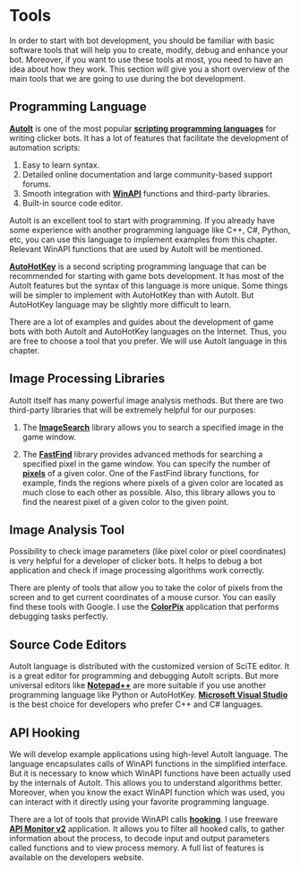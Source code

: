 # Tools

In order to start with bot development, you should be familiar with basic software tools that will help you to create, modify, debug and enhance your bot. Moreover, if you want to use these tools at most, you need to have an idea about how they work. This section will give you a short overview of the main tools that we are going to use during the bot development.

## Programming Language

[**AutoIt**](https://www.autoitscript.com/site/autoit) is one of the most popular [**scripting programming languages**](https://en.wikipedia.org/wiki/Scripting_language) for writing clicker bots. It has a lot of features that facilitate the development of automation scripts:

1. Easy to learn syntax.
2. Detailed online documentation and large community-based support forums.
3. Smooth integration with [**WinAPI**](https://en.wikipedia.org/wiki/Windows_API) functions and third-party libraries.
4. Built-in source code editor.

AutoIt is an excellent tool to start with programming. If you already have some experience with another programming language like C++, C#, Python, etc, you can use this language to implement examples from this chapter. Relevant WinAPI functions that are used by AutoIt will be mentioned.

[**AutoHotKey**](http://ahkscript.org) is a second scripting programming language that can be recommended for starting with game bots development. It has most of the AutoIt features but the syntax of this language is more unique. Some things will be simpler to implement with AutoHotKey than with AutoIt. But AutoHotKey language may be slightly more difficult to learn.

There are a lot of examples and guides about the development of game bots with both AutoIt and AutoHotKey languages on the Internet. Thus, you are free to choose a tool that you prefer. We will use AutoIt language in this chapter.

## Image Processing Libraries

AutoIt itself has many powerful image analysis methods. But there are two third-party libraries that will be extremely helpful for our purposes:

1. The [**ImageSearch**](https://www.autoitscript.com/forum/topic/148005-imagesearch-usage-explanation) library allows you to search a specified image in the game window.

2. The [**FastFind**](https://www.autoitscript.com/forum/topic/126430-advanced-pixel-search-library/) library provides advanced methods for searching a specified pixel in the game window. You can specify the number of [**pixels**](https://en.wikipedia.org/wiki/Pixel) of a given color. One of the FastFind library functions, for example, finds the regions where pixels of a given color are located as much close to each other as possible. Also, this library allows you to find the nearest pixel of a given color to the given point.

## Image Analysis Tool

Possibility to check image parameters (like pixel color or pixel coordinates) is very helpful for a developer of clicker bots. It helps to debug a bot application and check if image processing algorithms work correctly.

There are plenty of tools that allow you to take the color of pixels from the screen and to get current coordinates of a mouse cursor. You can easily find these tools with Google. I use the [**ColorPix**](https://www.colorschemer.com/colorpix_info.php) application that performs debugging tasks perfectly.

## Source Code Editors

AutoIt language is distributed with the customized version of SciTE editor. It is a great editor for programming and debugging AutoIt scripts. But more universal editors like [**Notepad++**](https://notepad-plus-plus.org) are more suitable if you use another programming language like Python or AutoHotKey. [**Microsoft Visual Studio**](https://www.visualstudio.com/en-us/products/visual-studio-express-vs.aspx) is the best choice for developers who prefer C++ and C# languages.

## API Hooking

We will develop example applications using high-level AutoIt language. The language encapsulates calls of WinAPI functions in the simplified interface. But it is necessary to know which WinAPI functions have been actually used by the internals of AutoIt. This allows you to understand algorithms better. Moreover, when you know the exact WinAPI function which was used, you can interact with it directly using your favorite programming language.

There are a lot of tools that provide WinAPI calls [**hooking**](https://en.wikipedia.org/wiki/Hooking). I use freeware [**API Monitor v2**](http://www.rohitab.com/apimonitor) application. It allows you to filter all hooked calls, to gather information about the process, to decode input and output parameters called functions and to view process memory. A full list of features is available on the developers website.
